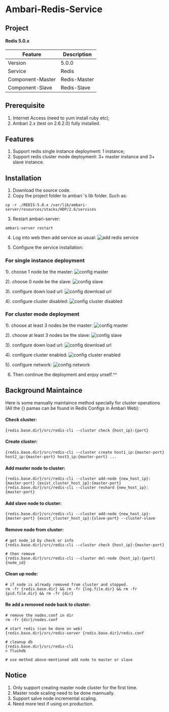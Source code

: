 # Ambari-Redis-Service

## Project
#### Redis 5.0.x
|  Feature   |  Description       |
| -----------| -----------------|
| Version | 5.0.0 |
| Service | Redis |
| Component-Master | Redis-Master |
| Component-Slave | Redis-Slave  |



## Prerequisite
1. Internet Access (need to yum install ruby etc); 
2. Ambari 2.x (test on 2.6.2.0) fully installed.


## Features
1. Support redis single instance deployment: 1 instance; 
2. Support redis cluster mode deployment: 3+ master instance and 3+ slave instance.



## Installation
1. Download the source code.
2. Copy the project folder to ambari 's lib folder. Such as:
```
cp -r ./REDIS-5.0.x /var/lib/ambari-server/resources/stacks/HDP/2.6/services
```
3. Restart ambari-server:
```
ambari-server restart
```
4. Log into web then add service as usual:
![add redis service](/doc/redis-ambari-1.png)

5. Configure the service installation:
### For single instance deployment
1). choose 1 node be the master:
![config master](/doc/redis-ambari-2.png)

2). choose 0 node be the slave:
![config slave](/doc/redis-ambari-3.png)

3). configure down load url:
![config download url](/doc/redis-ambari-4.png)

4). configure cluster disabled:
![config cluster disabled](/doc/redis-ambari-5.png)

### For cluster mode deployment
1). choose at least 3 nodes be the master:
![config master](/doc/redis-ambari-7.png)

2). choose at least 3 nodes be the slave:
![config slave](/doc/redis-ambari-8.png)

3). configure down load url:
![config download url](/doc/redis-ambari-4.png)

4). configure cluster enabled:
![config cluster enabled](/doc/redis-ambari-9.png)

5). configure network:
![config network](/doc/redis-ambari-6.png)

6. Then continue the deployment and enjoy urself.^^


## Background Maintaince

Here is some manually maintaince method specially for cluster operations (All the {} pamas can be found in Redis Configs in Ambari Web):

#### Check cluster: 
```
{redis.base.dir}/src/redis-cli --cluster check {host_ip}:{port}
```

#### Create cluster: 
```
{redis.base.dir}/src/redis-cli --cluster create host1_ip:{master-port} host2_ip:{master-port} host3_ip:{master-port} ...
```

#### Add master node to cluster: 
```
{redis.base.dir}/src/redis-cli --cluster add-node {new_host_ip}:{master-port} {exist_cluster_host_ip}:{master-port}
{redis.base.dir}/src/redis-cli --cluster reshard {new_host_ip}:{master-port}
```

#### Add slave node to cluster: 
```
{redis.base.dir}/src/redis-cli --cluster add-node {new_host_ip}:{master-port} {exist_cluster_host_ip}:{slave-port} --cluster-slave
```

#### Remove node from cluster: 
```
# get node_id by check or info 
{redis.base.dir}/src/redis-cli --cluster check {host_ip}:{master-port}

# then remove
{redis.base.dir}/src/redis-cli --cluster del-node {host_ip}:{port} {node_id}
```

#### Clean up node: 
```
# if node is already removed from cluster and stopped.
rm -fr {redis.base.dir} && rm -fr {log.file.dir} && rm -fr {pid.file.dir} && rm -fr {dir}
```

#### Re add a removed node back to cluster: 
```
# remove the nodes.conf in dir
rm -fr {dir}/nodes.conf

# start redis (can be done on web)
{redis.base.dir}/src/redis-server {redis.base.dir}/redis.conf

# cleanup db
{redis.base.dir}/src/redis-cli
> flushdb

# use method above-mentioned add node to master or slave
```


## Notice
1. Only support creating master node cluster for the first time.
2. Master node scaling need to be done mannually.
3. Support salve node incremental scaling.
4. Need more test if using on production.
